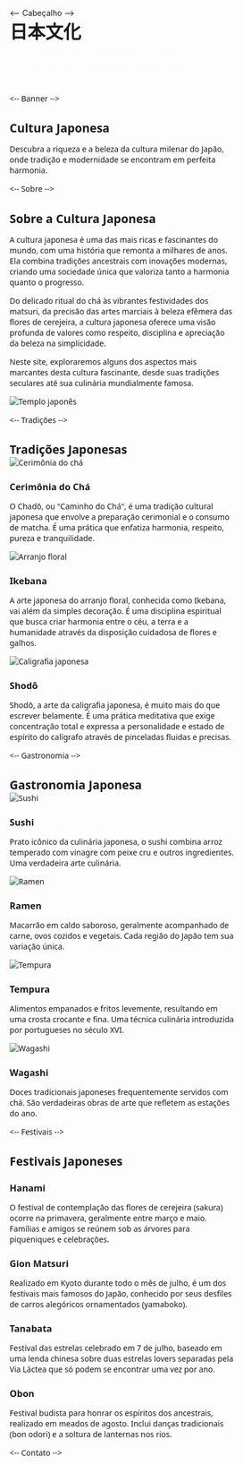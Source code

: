 <!DOCTYPE html>
<html lang="pt-br">
<head>
    <meta charset="UTF-8">
    <meta name="viewport" content="width=device-width, initial-scale=1.0">
    <title>Cultura Japonesa - Tradição e Modernidade</title>
    <style>
        /* Estilos gerais */
        * {
            margin: 0;
            padding: 0;
            box-sizing: border-box;
            font-family: 'Segoe UI', Tahoma, Geneva, Verdana, sans-serif;
        }
        
body {
            background-color: #f5f5f5;
            color: #333;
            line-height: 1.6;
        }
        
 .container {
            width: 90%;
            max-width: 1200px;
            margin: 0 auto;
            padding: 0 15px;
        }
                /* Cabeçalho */
        header {
            background-color: #bc002d; /* Vermelho japonês */
            color: white;
            padding: 20px 0;
            box-shadow: 0 2px 10px rgba(0, 0, 0, 0.1);
        }
                .header-content {

display: flex;
            justify-content: space-between;
            align-items: center;
        }
                .logo {
            font-size: 2rem;
            font-weight: bold;
            display: flex;
            align-items: center;
        }
        
.logo span {
            margin-left: 10px;
        }
                nav ul {
            display: flex;
            list-style: none;
        }
        
nav ul li {
            margin-left: 20px;
        }
                nav ul li a {
            color: white;
            text-decoration: none;
            font-weight: 500;
            transition: color 0.3s;
        }
        
 nav ul li a:hover {
            color: #ffd700; /* Dourado */
        }
                /* Banner */
        .banner {
            background: linear-gradient(rgba(0, 0, 0, 0.5), rgba(0, 0, 0, 0.5)), url('https://images.unsplash.com/photo-1528164344705-47542687000d?ixlib=rb-1.2.1&auto=format&fit=crop&w=1350&q=80');
            background-size: cover;
            background-position: center;
            height: 500px;
            display: flex;
            align-items: center;
            justify-content: center;
            text-align: center;
            color: white;
        }
        
.banner-content h1 {
            font-size: 3.5rem;
            margin-bottom: 20px;
            text-shadow: 2px 2px 4px rgba(0, 0, 0, 0.5);
        }
                .banner-content p {
            font-size: 1.2rem;
            max-width: 700px;
            margin: 0 auto;
        }
        
/* Seções */
        section {
            padding: 60px 0;
        }
                .section-title {
            text-align: center;
            margin-bottom: 40px;
            position: relative;
        }
        
.section-title h2 {
            font-size: 2.5rem;
            color: #bc002d;
            display: inline-block;
            padding-bottom: 10px;
        }
                .section-title h2::after {
            content: '';
            position: absolute;
            width: 100px;
            height: 3px;
            background-color: #bc002d;
            bottom: 0;
            left: 50%;
            transform: translateX(-50%);
        }
        
/* Sobre */
        .about-content {
            display: flex;
            align-items: center;
            gap: 40px;
        }
                .about-text {
            flex: 1;
        }
        
.about-image {
            flex: 1;
            border-radius: 10px;
            overflow: hidden;
            box-shadow: 0 5px 15px rgba(0, 0, 0, 0.1);
        }
        
.about-image img {
            width: 100%;
            height: auto;
            display: block;
        }
                /* Tradições */
        .traditions-grid {
            display: grid;
            grid-template-columns: repeat(auto-fit, minmax(300px, 1fr));
            gap: 30px;
        }
        
.tradition-card {
            background-color: white;
            border-radius: 10px;
            overflow: hidden;
            box-shadow: 0 5px 15px rgba(0, 0, 0, 0.1);
            transition: transform 0.3s;
        }
                .tradition-card:hover {
            transform: translateY(-10px);
        }
        
.tradition-image {
            height: 200px;
            overflow: hidden;
        }
                .tradition-image img {
            width: 100%;
            height: 100%;
            object-fit: cover;
            transition: transform 0.5s;
        }
        
.tradition-card:hover .tradition-image img {
            transform: scale(1.1);
        }
                .tradition-content {
            padding: 20px;
        }
        
.tradition-content h3 {
            color: #bc002d;
            margin-bottom: 10px;
        }
                /* Gastronomia */
        .gastronomy {
            background-color: #f9f9f9;
        }
        
.food-grid {
            display: grid;
            grid-template-columns: repeat(auto-fit, minmax(250px, 1fr));
            gap: 30px;
        }
                .food-item {
            text-align: center;
        }
        
.food-image {
            width: 200px;
            height: 200px;
            border-radius: 50%;
            overflow: hidden;
            margin: 0 auto 20px;
            border: 5px solid #bc002d;
        }
                .food-image img {
            width: 100%;
            height: 100%;
            object-fit: cover;
        }
        
.food-item h3 {
            margin-bottom: 10px;
            color: #bc002d;
        }
                /* Festivais */
        .festivals {
            background-color: #fff;
        }
        
.festival-timeline {
            max-width: 800px;
            margin: 0 auto;
            position: relative;
        }
                .festival-timeline::before {
            content: '';
            position: absolute;
            left: 50%;
            top: 0;
            bottom: 0;
            width: 4px;
            background-color: #bc002d;
            transform: translateX(-50%);
        }
        
.festival-item {
            margin-bottom: 40px;
            position: relative;
            width: 50%;
            padding: 20px;
        }
                .festival-item:nth-child(odd) {
            left: 0;
        }
        
.festival-item:nth-child(even) {
            left: 50%;
        }
                .festival-content {
            background-color: white;
            padding: 20px;
            border-radius: 10px;
            box-shadow: 0 5px 15px rgba(0, 0, 0, 0.1);
            position: relative;
        }
        
.festival-content::after {
            content: '';
            position: absolute;
            top: 20px;
            width: 20px;
            height: 20px;
            background-color: white;
            transform: rotate(45deg);
        }
                .festival-item:nth-child(odd) .festival-content::after {
            right: -10px;
        }
        
.festival-item:nth-child(even) .festival-content::after {
            left: -10px;
        }
                .festival-item h3 {
            color: #bc002d;
            margin-bottom: 10px;
        }
        
/* Contato */
        .contact {
            background-color: #f9f9f9;
        }
                .contact-form {
            max-width: 600px;
            margin: 0 auto;
            background-color: white;
            padding: 30px;
            border-radius: 10px;
            box-shadow: 0 5px 15px rgba(0, 0, 0, 0.1);
        }
        
.form-group {
            margin-bottom: 20px;
        }
                .form-group label {
            display: block;
            margin-bottom: 5px;
            font-weight: 500;
        }
        
.form-group input,
        .form-group textarea {
            width: 100%;
            padding: 10px;
            border: 1px solid #ddd;
            border-radius: 5px;
            font-size: 1rem;
        }
                .form-group textarea {
            height: 150px;
            resize: vertical;
        }
        
.btn {
            display: inline-block;
            background-color: #bc002d;
            color: white;
            padding: 12px 30px;
            border: none;
            border-radius: 5px;
            cursor: pointer;
            font-size: 1rem;
            font-weight: 500;
            transition: background-color 0.3s;
        }
                .btn:hover {
            background-color: #a00024;
        }
        
/* Rodapé */
        footer {
            background-color: #333;
            color: white;
            padding: 40px 0 20px;
        }
                .footer-content {
            display: flex;
            justify-content: space-between;
            flex-wrap: wrap;
            margin-bottom: 30px;
        }
        
.footer-section {
            flex: 1;
            min-width: 250px;
            margin-bottom: 20px;
        }
                .footer-section h3 {
            margin-bottom: 20px;
            color: #ffd700;
        }
        
.footer-section ul {
            list-style: none;
        }
                .footer-section ul li {
            margin-bottom: 10px;
        }
        
.footer-section ul li a {
            color: #ddd;
            text-decoration: none;
            transition: color 0.3s;
        }
                .footer-section ul li a:hover {
            color: #ffd700;
        }
        
.social-links {
            display: flex;
            gap: 15px;
        }
                .social-links a {
            color: white;
            font-size: 1.5rem;
            transition: color 0.3s;
        }
        
.social-links a:hover {
            color: #ffd700;
        }
                .copyright {
            text-align: center;
            padding-top: 20px;
            border-top: 1px solid #555;
            font-size: 0.9rem;
            color: #aaa;
        }
        
/* Responsividade */
        @media (max-width: 768px) {
            .header-content {
                flex-direction: column;
                text-align: center;
            }
                        nav ul {
                margin-top: 20px;
                justify-content: center;
            }
            
.banner-content h1 {
                font-size: 2.5rem;
            }
            
 .about-content {
                flex-direction: column;
            }
                        .festival-timeline::before {
                left: 20px;
            }
            
.festival-item {
                width: 100%;
                left: 0 !important;
                padding-left: 50px;
            }
                        .festival-item:nth-child(odd) .festival-content::after,
            .festival-item:nth-child(even) .festival-content::after {
                left: -10px;
                right: auto;
            }
        }
    </style>
</head>
<body>
    <-- Cabeçalho -->
    <header>
        <div class="container">
            <div class="header-content">
                <div class="logo">
                    <span>日本文化</span>
                </div>
                <nav>
                    <ul>
                        <li><a href="#sobre">Sobre</a></li>
                        <li><a href="#tradicoes">Tradições</a></li>
                        <li><a href="#gastronomia">Gastronomia</a></li>
                        <li><a href="#festivais">Festivais</a></li>
                        <li><a href="#contato">Contato</a></li>
                    </ul>
                </nav>
            </div>
        </div>
    </header>

<-- Banner -->
    <section class="banner">
        <div class="container">
            <div class="banner-content">
                <h1>Cultura Japonesa</h1>
                <p>Descubra a riqueza e a beleza da cultura milenar do Japão, onde tradição e modernidade se encontram em perfeita harmonia.</p>
            </div>
        </div>
    </section>

<-- Sobre -->
    <section id="sobre">
        <div class="container">
            <div class="section-title">
                <h2>Sobre a Cultura Japonesa</h2>
            </div>
            <div class="about-content">
                <div class="about-text">
                    <p>A cultura japonesa é uma das mais ricas e fascinantes do mundo, com uma história que remonta a milhares de anos. Ela combina tradições ancestrais com inovações modernas, criando uma sociedade única que valoriza tanto a harmonia quanto o progresso.</p>
                    <p>Do delicado ritual do chá às vibrantes festividades dos matsuri, da precisão das artes marciais à beleza efêmera das flores de cerejeira, a cultura japonesa oferece uma visão profunda de valores como respeito, disciplina e apreciação da beleza na simplicidade.</p>
                    <p>Neste site, exploraremos alguns dos aspectos mais marcantes desta cultura fascinante, desde suas tradições seculares até sua culinária mundialmente famosa.</p>
                </div>
                <div class="about-image">
                    <img src="https://images.unsplash.com/photo-1540959733332-eab4deabeeaf?ixlib=rb-1.2.1&auto=format&fit=crop&w=1350&q=80" alt="Templo japonês">
                </div>
            </div>
        </div>
    </section>

 <-- Tradições -->
    <section id="tradicoes" class="traditions">
        <div class="container">
            <div class="section-title">
                <h2>Tradições Japonesas</h2>
            </div>
            <div class="traditions-grid">
                <div class="tradition-card">
                    <div class="tradition-image">
                        <img src="https://images.unsplash.com/photo-1560829589-bf6d65d80d13?ixlib=rb-1.2.1&auto=format&fit=crop&w=1350&q=80" alt="Cerimônia do chá">
                    </div>
                    <div class="tradition-content">
                        <h3>Cerimônia do Chá</h3>
                        <p>O Chadō, ou "Caminho do Chá", é uma tradição cultural japonesa que envolve a preparação cerimonial e o consumo de matcha. É uma prática que enfatiza harmonia, respeito, pureza e tranquilidade.</p>
                    </div>
                </div>
                <div class="tradition-card">
                    <div class="tradition-image">
                        <img src="https://images.unsplash.com/photo-1587332278432-1838d8cc8a1a?ixlib=rb-1.2.1&auto=format&fit=crop&w=1350&q=80" alt="Arranjo floral">
                    </div>
                    <div class="tradition-content">
                        <h3>Ikebana</h3>
                        <p>A arte japonesa do arranjo floral, conhecida como Ikebana, vai além da simples decoração. É uma disciplina espiritual que busca criar harmonia entre o céu, a terra e a humanidade através da disposição cuidadosa de flores e galhos.</p>
                    </div>
                </div>
                <div class="tradition-card">
                    <div class="tradition-image">
                        <img src="https://images.unsplash.com/photo-1571019613454-1cb2f99b2d8b?ixlib=rb-1.2.1&auto=format&fit=crop&w=1350&q=80" alt="Caligrafia japonesa">
                    </div>
                    <div class="tradition-content">
                        <h3>Shodō</h3>
                        <p>Shodō, a arte da caligrafia japonesa, é muito mais do que escrever belamente. É uma prática meditativa que exige concentração total e expressa a personalidade e estado de espírito do calígrafo através de pinceladas fluidas e precisas.</p>
                    </div>
                </div>
            </div>
        </div>
    </section>

 <-- Gastronomia -->
    <section id="gastronomia" class="gastronomy">
        <div class="container">
            <div class="section-title">
                <h2>Gastronomia Japonesa</h2>
            </div>
            <div class="food-grid">
                <div class="food-item">
                    <div class="food-image">
                        <img src="https://images.unsplash.com/photo-1579584425555-c3ce17fd4351?ixlib=rb-1.2.1&auto=format&fit=crop&w=800&q=80" alt="Sushi">
                    </div>
                    <h3>Sushi</h3>
                    <p>Prato icônico da culinária japonesa, o sushi combina arroz temperado com vinagre com peixe cru e outros ingredientes. Uma verdadeira arte culinária.</p>
                </div>
                <div class="food-item">
                    <div class="food-image">
                        <img src="https://images.unsplash.com/photo-1563245372-5a5f468a0e6f?ixlib=rb-1.2.1&auto=format&fit=crop&w=800&q=80" alt="Ramen">
                    </div>
                    <h3>Ramen</h3>
                    <p>Macarrão em caldo saboroso, geralmente acompanhado de carne, ovos cozidos e vegetais. Cada região do Japão tem sua variação única.</p>
                </div>
                <div class="food-item">
                    <div class="food-image">
                        <img src="https://images.unsplash.com/photo-1553621042-f6e147245754?ixlib=rb-1.2.1&auto=format&fit=crop&w=800&q=80" alt="Tempura">
                    </div>
                    <h3>Tempura</h3>
                    <p>Alimentos empanados e fritos levemente, resultando em uma crosta crocante e fina. Uma técnica culinária introduzida por portugueses no século XVI.</p>
                </div>
                <div class="food-item">
                    <div class="food-image">
                        <img src="https://images.unsplash.com/photo-1585032226657-84dac4d1d6ee?ixlib=rb-1.2.1&auto=format&fit=crop&w=800&q=80" alt="Wagashi">
                    </div>
                    <h3>Wagashi</h3>
                    <p>Doces tradicionais japoneses frequentemente servidos com chá. São verdadeiras obras de arte que refletem as estações do ano.</p>
                </div>
            </div>
        </div>
    </section>

<-- Festivais -->
    <section id="festivais" class="festivals">
        <div class="container">
            <div class="section-title">
                <h2>Festivais Japoneses</h2>
            </div>
            <div class="festival-timeline">
                <div class="festival-item">
                    <div class="festival-content">
                        <h3>Hanami</h3>
                        <p>O festival de contemplação das flores de cerejeira (sakura) ocorre na primavera, geralmente entre março e maio. Famílias e amigos se reúnem sob as árvores para piqueniques e celebrações.</p>
                    </div>
                </div>
                <div class="festival-item">
                    <div class="festival-content">
                        <h3>Gion Matsuri</h3>
                        <p>Realizado em Kyoto durante todo o mês de julho, é um dos festivais mais famosos do Japão, conhecido por seus desfiles de carros alegóricos ornamentados (yamaboko).</p>
                    </div>
                </div>
                <div class="festival-item">
                    <div class="festival-content">
                        <h3>Tanabata</h3>
                        <p>Festival das estrelas celebrado em 7 de julho, baseado em uma lenda chinesa sobre duas estrelas lovers separadas pela Via Láctea que só podem se encontrar uma vez por ano.</p>
                    </div>
                </div>
                <div class="festival-item">
                    <div class="festival-content">
                        <h3>Obon</h3>
                        <p>Festival budista para honrar os espíritos dos ancestrais, realizado em meados de agosto. Inclui danças tradicionais (bon odori) e a soltura de lanternas nos rios.</p>
                    </div>
                </div>
            </div>
        </div>
    </section>

<-- Contato -->
